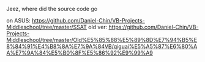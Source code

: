 Jeez, where did the source code go

on ASUS: https://github.com/Daniel-Chin/VB-Projects-Middleschool/tree/master/SSAT
old ver: https://github.com/Daniel-Chin/VB-Projects-Middleschool/tree/master/Old%E5%85%88%E5%89%8D%E7%94%B5%E8%84%91%E4%B8%8A%E7%9A%84VB/qiguai%E5%A5%87%E6%80%AA%E7%9A%84%E5%B0%8F%E5%86%92%E9%99%A9
